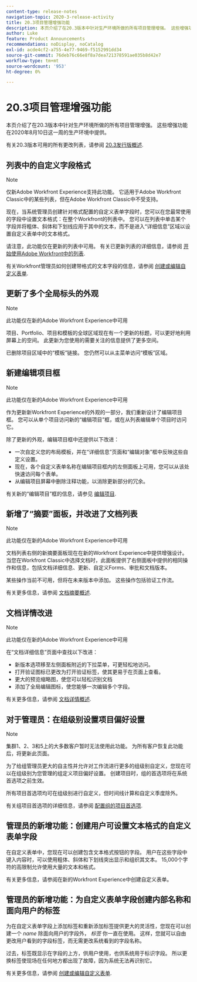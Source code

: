 ```yaml
---
content-type: release-notes
navigation-topic: 2020-3-release-activity
title: 20.3项目管理增强功能
description: 本页介绍了在20.3版本中针对生产环境所做的所有项目管理增强。 这些增强功能在2020年8月10日这一周的生产环境中提供。
author: Luke
feature: Product Announcements
recommendations: noDisplay, noCatalog
exl-id: acde4cf2-a755-4e77-9469-f5152991dd34
source-git-commit: 76deb76c66e8f8a7dea721378591ae035b8d42e7
workflow-type: tm+mt
source-wordcount: '953'
ht-degree: 0%

---
```


# 20.3项目管理增强功能

本页介绍了在20.3版本中针对生产环境所做的所有项目管理增强。 这些增强功能在2020年8月10日这一周的生产环境中提供。

有关20.3版本可用的所有更改列表，请参阅 [20.3发行版概述](../../../product-announcements/product-releases/20.3-release-activity/20.3-release-overview.md).

## 列表中的自定义字段格式

>[!NOTE]
>
>仅新Adobe Workfront Experience支持此功能。 它适用于Adobe Workfront Classic中的某些列表，但在Adobe Workfront Classic中不受支持。

现在，当系统管理员创建针对格式配置的自定义表单字段时，您可以在您最常使用的字段中设置文本格式：在整个Workfront的列表中。 您可以在列表中单击某个字段并将粗体、斜体和下划线应用于其中的文本，而不是进入“详细信息”区域以设置自定义表单中的文本格式。

请注意，此功能仅在更新的列表中可用。 有关已更新列表的详细信息，请参阅 [开始使用Adobe Workfront中的列表](../../../workfront-basics/navigate-workfront/use-lists/view-items-in-a-list.md).

有关Workfront管理员如何创建带格式的文本字段的信息，请参阅 [创建或编辑自定义表单](../../../administration-and-setup/customize-workfront/create-manage-custom-forms/create-or-edit-a-custom-form.md).

## 更新了多个全局标头的外观

>[!NOTE]
>
>此功能仅在新的Adobe Workfront Experience中可用

项目、Portfolio、项目和模板的全球区域现在有一个更新的标题，可以更好地利用屏幕上的空间。 此更新为您使用的需要关注的信息提供了更多空间。

已删除项目区域中的“模板”链接。 您仍然可以从主菜单访问“模板”区域。

## 新建编辑项目框

>[!NOTE]
>
>此功能仅在新的Adobe Workfront Experience中可用

作为更新新Workfront Experience的外观的一部分，我们重新设计了编辑项目框。 您可以从单个项目访问新的“编辑项目”框，或在从列表编辑单个项目时访问它。

除了更新的外观，编辑项目框中还提供以下改进：

* 一次自定义您的布局模板，并在“详细信息”页面和“编辑对象”框中反映这些自定义设置。
* 现在，各个自定义表单名称在编辑项目框内的左侧面板上可用，您可以从该处快速访问每个表单。
* 从编辑项目屏幕中删除注释功能，以消除更新部分的冗余。

<!--
<p data-mc-conditions="QuicksilverOrClassic.Draft mode">For information about the new Edit Box box, see "New Edit Object box" (NEW ARTICLE, LINK LATER!!).</p>
-->

有关新的“编辑项目”框的信息，请参见 [编辑项目](../../../manage-work/projects/manage-projects/edit-projects.md).

## 新增了“摘要”面板，并改进了文档列表

>[!NOTE]
>
>此功能仅在新的Adobe Workfront Experience中可用

文档列表右侧的新摘要面板现在在新的Workfront Experience中提供增强设计。 当您在Workfront Classic中选择文档时，此面板提供了右侧面板中提供的相同操作和信息，包括文档详细信息、更新、自定义Forms、审批和文档版本。

某些操作当前不可用，但将在未来版本中添加。 这些操作包括验证工作流。

有关更多信息，请参阅 [文档摘要概述](../../../documents/managing-documents/summary-for-documents.md).

## 文档详情改进

>[!NOTE]
>
>此功能仅在新的Adobe Workfront Experience中可用

在“文档详细信息”页面中查找以下改进：

* 新版本选项移至左侧面板附近的下拉菜单，可更轻松地访问。
* 打开验证图标已更改为打开验证标签，使其更易于在页面上查看。
* 更大的预览缩略图，使您可以轻松识别文档
* 添加了全局编辑图标，使您能够一次编辑多个字段。

有关更多信息，请参阅 [文档详情概述](../../../documents/managing-documents/document-details-overview.md).

## 对于管理员：在组级别设置项目偏好设置

>[!NOTE]
>
>集群1、2、3和5上的大多数客户暂时无法使用此功能。 为所有客户恢复此功能后，将更新此页面。

为了给组管理员更大的自主性并允许对工作流进行更多的组级别自定义，您现在可以在组级别为您管理的组定义项目偏好设置。 创建项目时，组的首选项将在系统首选项之前生效。

所有项目首选项均可在组级别进行自定义，但时间线计算和自定义季度除外。

有关组项目首选项的详细信息，请参阅 [配置组的项目首选项](../../../administration-and-setup/manage-groups/create-and-manage-groups/configure-project-preferences-group.md).

## 管理员的新增功能：创建用户可设置文本格式的自定义表单字段

在自定义表单中，您现在可以创建包含文本格式按钮的字段。 用户在这些字段中键入内容时，可以使用粗体、斜体和下划线突出显示和组织其文本。 15,000个字符的高限制允许使用大量的文本和格式。

有关更多信息，请参阅在新的Workfront Experience中创建自定义表单。

## 管理员的新增功能：为自定义表单字段创建内部名称和面向用户的标签

为在自定义表单字段上添加标签和重新添加标签提供更大的灵活性，您现在可以创建一个 *name* 除面向用户的字段外， *标签* 你一直在使用。 这样，您就可以自由更改用户看到的字段标签，而无需更改系统看到的字段名称。

过去，标签既显示在字段的上方，供用户使用，也供系统用于标识字段。 所以更换标签使现场在任何地方都出现了故障，因为系统无法再识别它。

有关更多信息，请参阅 [创建或编辑自定义表单](../../../administration-and-setup/customize-workfront/create-manage-custom-forms/create-or-edit-a-custom-form.md).

